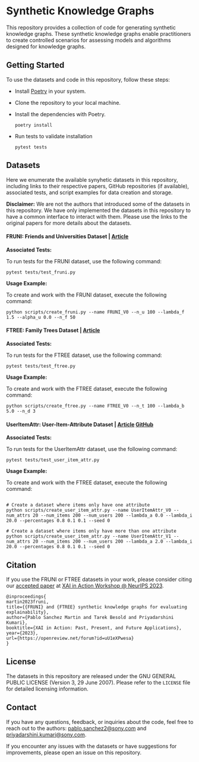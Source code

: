 # Synthetic Knowledge Graphs

This repository provides a collection of code for generating synthetic knowledge graphs. These synthetic knowledge graphs enable practitioners to create controlled scenarios for assessing models and algorithms designed for knowledge graphs.

## Getting Started


To use the datasets and code in this repository, follow these steps:

- Install [Poetry](https://python-poetry.org/) in your system.

- Clone the repository to your local machine.

- Install the dependencies with Poetry.

    ```shell
    poetry install
    ```

- Run tests to validate installation

    ```shell
    pytest tests
    ```


## Datasets

Here we enumerate the available synyhetic datasets in this repository, including links to their respective papers, GitHub repositories (if available), associated tests, and script examples for data creation and storage.

**Disclaimer:** We are not the authors that introduced some of the datasets in this repository. We have only implemented the datasets in this repository to have a common interface to interact with them. Please use the links to the original papers for more details about the datasets.



#### FRUNI: Friends and Universities Dataset | [Article](https://openreview.net/forum?id=uU1eXPwesa)

**Associated Tests:** 

To run tests for the FRUNI dataset, use the following command:
```shell
pytest tests/test_fruni.py
```

**Usage Example:** 

To create and work with the FRUNI dataset, execute the following command:
```shell
python scripts/create_fruni.py --name FRUNI_V0 --n_u 100 --lambda_f 1.5 --alpha_u 0.0 --n_f 50
```

#### FTREE: Family Trees Dataset | [Article](https://openreview.net/forum?id=uU1eXPwesa)

**Associated Tests:** 

To run tests for the FTREE dataset, use the following command:
```shell
pytest tests/test_ftree.py
```

**Usage Example:** 

To create and work with the FTREE dataset, execute the following command:
```shell
python scripts/create_ftree.py --name FTREE_V0 --n_t 100 --lambda_b 5.0 --n_d 3
```

#### UserItemAttr: User-Item-Attribute Dataset | [Article](https://arxiv.org/pdf/2302.12465.pdf)  [GitHub](https://github.com/amazon-science/page-link-path-based-gnn-explanation/tree/main)
**Associated Tests:** 

To run tests for the UserItemAttr dataset, use the following command:
```shell
pytest tests/test_user_item_attr.py
```

**Usage Example:** 

To create and work with the FTREE dataset, execute the following command:
```shell

# Create a dataset where items only have one attribute
python scripts/create_user_item_attr.py --name UserItemAttr_V0 --num_attrs 20 --num_items 200 --num_users 200 --lambda_a 0.0 --lambda_i 20.0 --percentages 0.8 0.1 0.1 --seed 0 

# Create a dataset where items only have more than one attribute
python scripts/create_user_item_attr.py --name UserItemAttr_V1 --num_attrs 20 --num_items 200 --num_users 200 --lambda_a 2.0 --lambda_i 20.0 --percentages 0.8 0.1 0.1 --seed 0 

```


## Citation

If you use the FRUNI or FTREE datasets in your work, please consider citing our [accepted paper](https://openreview.net/forum?id=uU1eXPwesa) at [XAI in Action Workshop @ NeurIPS 2023](https://xai-in-action.github.io/NeurIPS).


```
@inproceedings{
martin2023fruni,
title={{FRUNI} and {FTREE} synthetic knowledge graphs for evaluating explainability},
author={Pablo Sanchez Martin and Tarek Besold and Priyadarshini Kumari},
booktitle={XAI in Action: Past, Present, and Future Applications},
year={2023},
url={https://openreview.net/forum?id=uU1eXPwesa}
}
```

## License

The datasets in this repository are released under the GNU GENERAL PUBLIC LICENSE (Version 3, 29 June 2007). Please refer to the `LICENSE` file for detailed licensing information.



## Contact


If you have any questions, feedback, or inquiries about the code, feel free to reach out to the authors: [pablo.sanchez2@sony.com](mailto:pablo.sanchez2@sony.com) and [priyadarshini.kumari@sony.com](mailto:priyadarshini.kumari@sony.com).

If you encounter any issues with the datasets or have suggestions for improvements, please open an issue on this repository.


